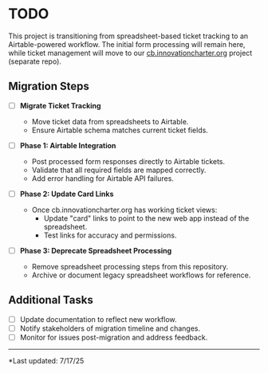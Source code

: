 # TODO

This project is transitioning from spreadsheet-based ticket tracking to an Airtable-powered workflow. The initial form processing will remain here, while ticket management will move to our [cb.innovationcharter.org](https://cb.innovationcharter.org) project (separate repo).

## Migration Steps

- [ ] **Migrate Ticket Tracking**

  - Move ticket data from spreadsheets to Airtable.
  - Ensure Airtable schema matches current ticket fields.

- [ ] **Phase 1: Airtable Integration**

  - Post processed form responses directly to Airtable tickets.
  - Validate that all required fields are mapped correctly.
  - Add error handling for Airtable API failures.

- [ ] **Phase 2: Update Card Links**

  - Once cb.innovationcharter.org has working ticket views:
    - Update "card" links to point to the new web app instead of the spreadsheet.
    - Test links for accuracy and permissions.

- [ ] **Phase 3: Deprecate Spreadsheet Processing**
  - Remove spreadsheet processing steps from this repository.
  - Archive or document legacy spreadsheet workflows for reference.

## Additional Tasks

- [ ] Update documentation to reflect new workflow.
- [ ] Notify stakeholders of migration timeline and changes.
- [ ] Monitor for issues post-migration and address feedback.

---

\*Last updated: 7/17/25
